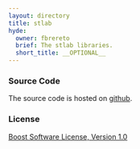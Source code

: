 ```yaml
---
layout: directory
title: stlab
hyde:
  owner: fbrereto
  brief: The stlab libraries.
  short_title: __OPTIONAL__
---
```


### Source Code

The source code is hosted on [github](https://github.com/stlab/libraries).

### License

[Boost Software License, Version 1.0](https://www.boost.org/LICENSE_1_0.txt)

